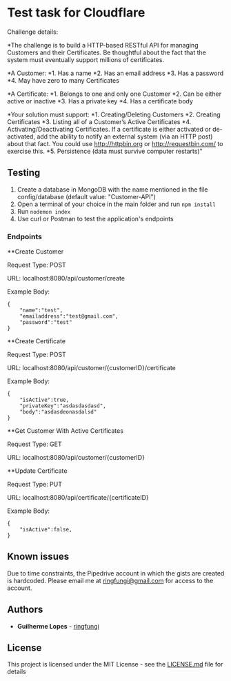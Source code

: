 # Test task for Cloudflare

Challenge details:

*The challenge is to build a HTTP-based RESTful API for managing Customers and their Certificates. Be thoughtful about the fact that the system must eventually support millions of certificates.

*A Customer:
*1. Has a name
*2. Has an email address
*3. Has a password
*4. May have zero to many Certificates

*A Certificate:
*1. Belongs to one and only one Customer
*2. Can be either active or inactive
*3. Has a private key
*4. Has a certificate body

*Your solution must support:
*1. Creating/Deleting Customers
*2. Creating Certificates
*3. Listing all of a Customer’s Active Certificates
*4. Activating/Deactivating Certificates. If a certificate is either activated or de-activated, add the ability to notify an external system (via an HTTP post) about that fact. You could use http://httpbin.org or http://requestbin.com/ to exercise this.
*5. Persistence (data must survive computer restarts)"

## Testing

1. Create a database in MongoDB with the name mentioned in the file config/database (default value: "Customer-API")
2. Open a terminal of your choice in the main folder and run `npm install`
3. Run `nodemon index`
4. Use curl or Postman to test the application's endpoints

### Endpoints

**Create Customer

Request Type: POST 

URL: localhost:8080/api/customer/create

Example Body:
```
{
 	"name":"test",
 	"emailaddress":"test@gmail.com",
 	"password":"test"
}
```

**Create Certificate

Request Type: POST 

URL: localhost:8080/api/customer/{customerID}/certificate

Example Body:
```
{
	"isActive":true,
	"privateKey":"asdasdasdasd",
	"body":"asdasdeonasdalsd"
}
```

**Get Customer With Active Certificates

Request Type: GET

URL: localhost:8080/api/customer/{customerID}

**Update Certificate

Request Type: PUT

URL: localhost:8080/api/certificate/{certificateID}

Example Body:
```
{
	"isActive":false,
}
```


## Known issues

Due to time constraints, the Pipedrive account in which the gists are created is hardcoded. Please email me at ringfungi@gmail.com for access to the account.

## Authors

* **Guilherme Lopes** - [ringfungi](https://github.com/ringfungi)

## License

This project is licensed under the MIT License - see the [LICENSE.md](LICENSE.md) file for details

